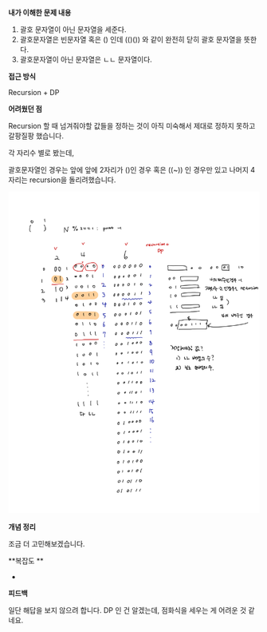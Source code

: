**내가 이해한 문제 내용**

1. 괄호 문자열이 아닌 문자열을 세준다.
2. 괄호문자열은 빈문자열 혹은 () 인데 (()()) 와 같이 완전히 닫히 괄호 문자열을 뜻한다.
3. 괄호문자열이 아닌 문자열은 ㄴㄴ 문자열이다. 

**접근 방식**

Recursion + DP

**어려웠던 점**

Recursion 할 때 넘겨줘야할 값들을 정하는 것이 아직 미숙해서 제대로 정하지 못하고 갈팡질팡 했습니다.

각 자리수 별로 봤는데, 

괄호문자열인 경우는 앞에 앞에 2자리가 ()인 경우 혹은 ((~)) 인 경우만 있고 나머지 4자리는 recursion을 돌리려했습니다.

![PS](https://github.com/hanyoung0411/Problem_Solving/blob/master/img/boj1023.png)


**개념 정리**

조금 더 고민해보겠습니다.

**복잡도 **

-

**피드백**

일단 해답을 보지 않으려 합니다. DP 인 건 알겠는데, 점화식을 세우는 게 어려운 것 같네요.
